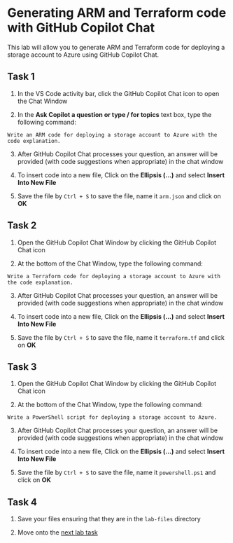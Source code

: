 # Generating ARM and Terraform code with GitHub Copilot Chat

This lab will allow you to generate ARM and Terraform code for deploying a storage account to Azure using GitHub Copilot Chat.

## Task 1

1. In the VS Code activity bar, click the GitHub Copilot Chat icon to open the Chat Window

2. In the **Ask Copilot a question or type / for topics** text box, type the following command:

```
Write an ARM code for deploying a storage account to Azure with the code explanation.
```

3. After GitHub Copilot Chat processes your question, an answer will be provided (with code suggestions when appropriate) in the chat window

4. To insert code into a new file, Click on the **Ellipsis (...)** and select **Insert Into New File**

5. Save the file by `Ctrl + S` to save the file, name it `arm.json` and click on **OK**

## Task 2

1. Open the GitHub Copilot Chat Window by clicking the GitHub Copilot Chat icon

2. At the bottom of the Chat Window, type the following command:

```
Write a Terraform code for deploying a storage account to Azure with the code explanation.
```

3. After GitHub Copilot Chat processes your question, an answer will be provided (with code suggestions when appropriate) in the chat window

4. To insert code into a new file, Click on the **Ellipsis (...)** and select **Insert Into New File**

5. Save the file by `Ctrl + S` to save the file, name it `terraform.tf` and click on **OK**

## Task 3

1. Open the GitHub Copilot Chat Window by clicking the GitHub Copilot Chat icon

2. At the bottom of the Chat Window, type the following command:

```
Write a PowerShell script for deploying a storage account to Azure.
```

3. After GitHub Copilot Chat processes your question, an answer will be provided (with code suggestions when appropriate) in the chat window

4. To insert code into a new file, Click on the **Ellipsis (...)** and select **Insert Into New File**

5. Save the file by `Ctrl + S` to save the file, name it `powershell.ps1` and click on **OK**

## Task 4

1. Save your files ensuring that they are in the `lab-files` directory

2. Move onto the [next lab task](lab-handouts/lab4-code-refactoring.md)

